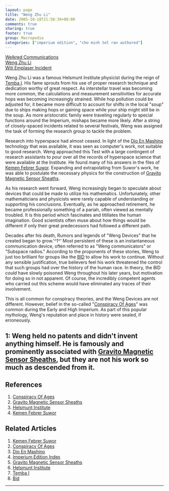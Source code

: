 ```yaml
---
layout: page
title: "Weng Zhu Li"
date: 2005-10-18T21:58:39+00:00
comments: true
sharing: true
footer: true
group: Macropedia
categories: ["imperium edition", "cho minh tel ran authored"]
---
```


<div class='row'>
	<div class='col-md-4'><a href='/macropedia/welkred-communications'>Welkred Communications</a></div>
	<div class='col-md-4'><a href='/macropedia/weng-zhu-li'>Weng Zhu Li</a></div>
	<div class='col-md-4'><a href='/macropedia/witi-emplaser-incident'>Witi Emplaser Incident</a></div>
</div>


Weng Zhu Li was a famous Helsmunt Institute physicist during the reign of [Temba I](/macropedia/tawmerik-dynasty). His fame sprouts from his use of proper research technique and  dedication worthy of great respect.  As interstellar travel was becoming more common, the calculations and measurement sensitivities for accurate hops was becoming increasingly strained.  While hop pollution could be adjusted for, it became more difficult to account for shifts in the local "soup" due to ships making hops  or gaining space while your ship might still be in the soup.  As more aristocratic family were traveling regularly to special functions around the Imperium, mishaps became more likely. After a string of closely-spaced incidents related to several festivals, Weng was assigned the task of forming the research group to tackle the problem.

Research into hyperspace had almost ceased. In light of the [Dio En Mashino](/macropedia/dio-en-mashino) technology that was available, it was seen as computer's work, not suitable to good research. Weng approached this Test with a large contingent of research assistants to pour over all the records of hyperspace science that were available at the Institute. He found many of his answers in the files of [Kemen Febrer Suwor](/macropedia/kemen-febrer-suwor). Expanding and extrapolating from Suwor's work, he was able to postulate the necessary physics for the construction of [Gravito Magnetic Sensor Sheaths](/macropedia/gravito-magnetic-sensor-sheaths).

As his research went forward, Weng increasingly began to speculate about devices that could be made to utilize his mathematics. Unfortunately, other mathematicians and physicists were rarely capable of understanding or supporting his conclusions. Eventually, as he approached retirement, he became professionally something of a pariah, often viewed as mentally troubled. It is this period which fascinates and titillates the human imagination. Good scientists often muse about how things would be different if only their great predecessors had followed a different path.

Decades after his death, Rumors and legends of "Weng Devices" that he created began to grow.'^1^' Most persistent of these is an instantaneous communication device, often referred to as "Weng communicators" or "Subspace radios." According to the proponents of these stories, Weng to just too brilliant for groups like the [BID](/macropedia/bafiktuy-intelligence-directive) to allow his work to continue. Without any sensible justification, true believers feel his work threatened the control that such groups had over the history of the human race. In theory, the BID _could_ have slowly poisoned Weng throughout his later years, but motivation for doing so in not apparent. Of course, the incredibly competent agents who carried out this scheme would have eliminated any traces of their involvement.

This is all common for conspiracy theories, and the Weng Devices are not different. However, belief in the so-called "[Conspiracy Of Ages](/macropedia/conspiracy-of-ages)" was common during the Early and High Imperium. As part of this popular mythology, Weng's reputation and place in history were sealed, if erroneously.

1: Weng held no patents and didn't invent anything himself. He is famously and prominently associated with [Gravito Magnetic Sensor Sheaths](/macropedia/gravito-magnetic-sensor-sheaths), but they are not his work so much as descended from it.
----

## References
1. [Conspiracy Of Ages](/macropedia/conspiracy-of-ages)
1. [Gravito Magnetic Sensor Sheaths](/macropedia/gravito-magnetic-sensor-sheaths)
1. [Helsmunt Institute](/macropedia/helsmunt-institute)
1. [Kemen Febrer Suwor](/macropedia/kemen-febrer-suwor)

## Related Articles

1. [Kemen Febrer Suwor](/macropedia/kemen-febrer-suwor)
2. [Conspiracy Of Ages](/macropedia/conspiracy-of-ages)
3. [Dio En Mashino](/macropedia/dio-en-mashino)
4. [Imperium Edition Index](/macropedia/imperium-edition-index)
5. [Gravito Magnetic Sensor Sheaths](/macropedia/gravito-magnetic-sensor-sheaths)
6. [Helsmunt Institute](/macropedia/helsmunt-institute)
7. [Temba I](/macropedia/tawmerik-dynasty)
8. [Bid](/macropedia/bafiktuy-intelligence-directive)



----

 
 
